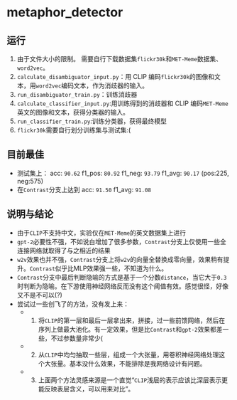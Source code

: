 # metaphor_detector

## 运行

1. 由于文件大小的限制。 需要自行下载数据集`flickr30k`和`MET-Meme`数据集、`word2vec`。
2. `calculate_disambiguator_input.py`：用 CLIP 编码`flickr30k`的图像和文本，用`word2vec`编码文本，作为消歧器的输入。
3. `run_disambiguator_train.py`：训练消歧器
4. `calculate_classifier_input.py`:用训练得到的消歧器和 CLIP 编码`MET-Meme`英文的图像和文本，获得分类器的输入。
5. `run_classifier_train.py`:训练分类器，获得最终模型
6. `flickr30k`需要自行划分训练集与测试集:(

## 目前最佳

- 测试集上： acc: `90.62` f1_pos: `80.92` f1_neg: `93.79` f1_avg: `90.17` (pos:225, neg:575)
- 在`Contrast`分支上达到 acc: `91.50` f1_avg: `91.08`

## 说明与结论

- 由于`CLIP`不支持中文，实验仅在`MET-Meme`的英文数据集上进行
- `gpt-2`必要性不强，不如说白增加了很多参数，`Contrast`分支上仅使用一些全连接网络就取得了与之相近的结果
- `w2v`效果也并不强，`Contrast`分支上将`w2v`的向量全替换成零向量，效果稍有提升。`Contrast`似乎比MLP效果强一些，不知道为什么。
- `Contrast`分支中最后判断隐喻的方式是基于一个分数`distance`，当它大于`0.3`时判断为隐喻。在下游使用神经网络反而没有这个阈值有效。感觉很怪，好像又不是不可以(?)
- 尝试过一些创飞了的方法，没有发上来：
  - 1. 将`CLIP`的第一层和最后一层拿出来，拼接，过一些前馈网络，然后在序列上做最大池化。有一定效果，但是比`Contrast`和`gpt-2`效果都差一些，不过参数量非常少(
  - 2. 从`CLIP`中均匀抽取一些层，组成一个大张量，用卷积神经网络处理这个大张量。基本没什么效果，不能排除是我网络设计有问题。
  - 3. 上面两个方法灵感来源是一个直觉“`CLIP`浅层的表示应该比深层表示更能反映表层含义，可以用来对比”。
